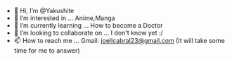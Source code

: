 - 👋 Hi, I’m @Yakushite
- 👀 I’m interested in ... Anime,Manga
- 🌱 I’m currently learning ... How to become a Doctor
- 💞️ I’m looking to collaborate on ... I don't know yet :/
- 📫 How to reach me ... Gmail: joellcabral23@gmail.com (It will take some time for me to answer)

<!---
Yakushite/Yakushite is a ✨ special ✨ repository because its `README.md` (this file) appears on your GitHub profile.
You can click the Preview link to take a look at your changes.
--->
